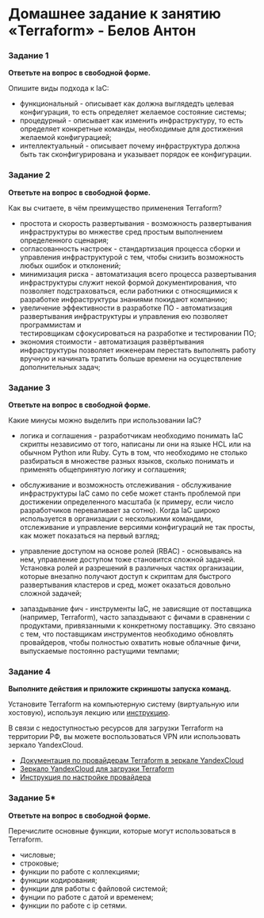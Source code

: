 # Домашнее задание к занятию «Terraform» - Белов Антон


### Задание 1

**Ответьте на вопрос в свободной форме.**

Опишите виды подхода к IaC:

 * функциональный -  описывает как должна выглядедть целевая конфигурация, то есть определяет желаемое состояние системы;
 * процедурный - описывает как изменить инфраструктуру, то есть определяет конкретные команды, необходимые для достижения желаемой конфигурацией;
 * интеллектуальный - описывает почему инфраструктура должна быть так сконфигурирована и указывает порядок ее конфигурации.



### Задание 2

**Ответьте на вопрос в свободной форме.**

Как вы считаете, в чём преимущество применения Terraform?
 
* простота и скорость развертывания - возможность развертывания инфраструктуры во мнжестве сред простым выполнением определенного 
  сценария;
* согласованность настроек - стандартизация процесса сборки и управления инфраструктурой с тем, чтобы снизить возможность любых ошибок и
  отклонений;
* минимизация риска - автоматизация всего процесса развертывания инфраструктуры служит некой формой документирования, что позволяет 
  подстраховаться, если работники с относящимися к разработке инфраструктуры знаниями покидают компанию;
* увеличение эффективности в разработке ПО - автоматизация развертывания инфраструктуры и управления ею позволяет программистам и  
  тестировщикам сфокусироваться на разработке и тестировании ПО;
* экономия стоимости - автоматизация развёртывания инфраструктуры позволяет инженерам перестать выполнять работу вручную и начинать 
  тратить больше времени на осуществление дополнительных задач;


### Задание 3

**Ответьте на вопрос в свободной форме.**

Какие минусы можно выделить при использовании IaC?
 
* логика и соглашения - разработчикам необходимо понимать IaC скрипты независимо от того, написаны ли они на языке HCL или на обычном 
  Python или Ruby. Суть в том, что необходимо не столько разбираться в множестве разных языков, сколько понимать и применять общепринятую логику и соглашения;

* обслуживание и возможность отслеживания - обслуживание инфраструктуры IaC само по себе может станть проблемой при достижении 
  определенного масштаба (к примеру, если число разработчиков переваливает за сотню). Когда IaC широко используется в организации с несколькими командами, отслеживание и управление версиями конфигураций не так просты, как может показаться на первый взгляд;

* управление доступом на основе ролей (RBAC) - основываясь на нем, управление доступом тоже становится сложной задачей. Установка ролей и 
  разрешений в различных частях организации, которые внезапно получают доступ к скриптам для быстрого развертывания кластеров и сред, может оказаться довольно сложной задачей;

* запаздывание фич - инструменты IaC, не зависящие от поставщика (например, Terraform), часто запаздывают с фичами в сравнении с 
  продуктами, привязанными к конкретному поставщику. Это связано с тем, что поставщикам инструментов необходимо обновлять провайдеров, чтобы полностью охватить новые облачные фичи, выпускаемые постоянно растущими темпами;


### Задание 4

**Выполните действия и приложите скриншоты запуска команд.**

Установите Terraform на компьютерную систему (виртуальную или хостовую), используя лекцию или [инструкцию](https://learn.hashicorp.com/tutorials/terraform/install-cli).    

В связи с недоступностью ресурсов для загрузки Terraform на территории РФ, вы можете  воспользоваться VPN или использовать зеркало YandexCloud.   
- [Документация по провайдерам Terraform в зеркале YandexCloud](https://registry.tfpla.net/browse/providers)   
- [Зеркало YandexCloud для загрузки Terraform](https://hashicorp-releases.yandexcloud.net/terraform/)    
- [Инструкция по настройке провайдера](https://cloud.yandex.ru/docs/tutorials/infrastructure-management/terraform-quickstart#configure-terraform)  




### Задание 5*

**Ответьте на вопрос в свободной форме.**

Перечислите основные функции, которые могут использоваться в Terraform. 
* числовые;
* строковые;
* функции по работе с коллекциями;
* функции кодирования;
* функции для работы с файловой системой;
* фунции по работе с датой и временем;
* функции по работе с ip сетями.
